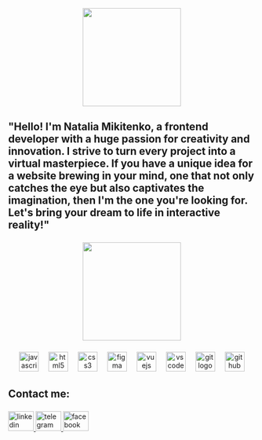 <div align="center">
  <img height="200" src="https://i.gifer.com/origin/e0/e08f73642d422d94483c0ca96f737ac2_w200.gif"  />
</div>

###

<h2 align="left">"Hello! I'm Natalia Mikitenko, a frontend developer with a huge passion for creativity and innovation. I strive to turn every project into a virtual masterpiece. If you have a unique idea for a website brewing in your mind, one that not only catches the eye but also captivates the imagination, then I'm the one you're looking for. Let's bring your dream to life in interactive reality!"</h2>

###

<div align="center">
  <img height="200" src="https://s.dou.ua/img/announces/how-to-front-end-840.jpg"  />
</div>

###

<div align="center">
  <img src="https://cdn.jsdelivr.net/gh/devicons/devicon/icons/javascript/javascript-plain.svg" height="40" alt="javascript logo"  />
  <img width="12" />
  <img src="https://cdn.jsdelivr.net/gh/devicons/devicon/icons/html5/html5-original.svg" height="40" alt="html5 logo"  />
  <img width="12" />
  <img src="https://cdn.jsdelivr.net/gh/devicons/devicon/icons/css3/css3-original.svg" height="40" alt="css3 logo"  />
  <img width="12" />
  <img src="https://cdn.jsdelivr.net/gh/devicons/devicon/icons/figma/figma-original.svg" height="40" alt="figma logo"  />
  <img width="12" />
  <img src="https://cdn.jsdelivr.net/gh/devicons/devicon/icons/vuejs/vuejs-original.svg" height="40" alt="vuejs logo"  />
  <img width="12" />
  <img src="https://cdn.jsdelivr.net/gh/devicons/devicon/icons/vscode/vscode-original.svg" height="40" alt="vscode logo"  />
  <img width="12" />
  <img src="https://cdn.jsdelivr.net/gh/devicons/devicon/icons/git/git-original.svg" height="40" alt="git logo"  />
  <img width="12" />
  <img src="https://skillicons.dev/icons?i=github" height="40" alt="github logo"  />
</div>

###
<h2 align="left">Contact me:</h2>

###

<div align="left">
  <a href="https://www.linkedin.com/in/%D0%BD%D0%B0%D1%82%D0%B0%D0%BB%D1%8C%D1%8F-%D0%BC%D0%B8%D0%BA%D0%B8%D1%82%D0%B5%D0%BD%D0%BA%D0%BE-389727255/">
  <img src="https://raw.githubusercontent.com/maurodesouza/profile-readme-generator/master/src/assets/icons/social/linkedin/default.svg" width="52" height="40" alt="linkedin logo"  />
  </a>
  <a href="https://t.me/TuseaMiki">
  <img src="https://raw.githubusercontent.com/maurodesouza/profile-readme-generator/master/src/assets/icons/social/telegram/default.svg" width="52" height="40" alt="telegram logo"  />
  </a>
   <a href="https://www.facebook.com/profile.php?id=100004908824721&locale=ru_RU">
  <img src="https://raw.githubusercontent.com/maurodesouza/profile-readme-generator/master/src/assets/icons/social/facebook/default.svg" width="52" height="40" alt="facebook logo"  />
   </a>
</div>

###






